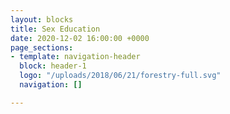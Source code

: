 ```yaml
---
layout: blocks
title: Sex Education
date: 2020-12-02 16:00:00 +0000
page_sections:
- template: navigation-header
  block: header-1
  logo: "/uploads/2018/06/21/forestry-full.svg"
  navigation: []

---
```


